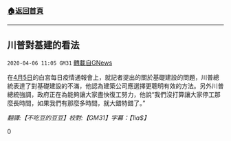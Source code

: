 ###  [:house:返回首頁](https://github.com/ourhimalayas/txt)
---

## 川普對基建的看法
`2020-04-06 11:05 GM31` [轉載自GNews](https://gnews.org/zh-hant/163918/)

在[4月5日](https://www.youtube.com/watch?v=XJyCc8QbWAE&amp;&amp;feature=youtu.be)的白宮每日疫情通報會上，就記者提出的關於基礎建設的問題，川普總統表達了對基礎建設的不滿，他認為建築公司應選擇更聰明有效的方法。另外川普總統強調，政府正在為能夠讓大家盡快復工努力，他說“我們沒打算讓大家停工那麼長時間，如果我們有那麼多時間，就大錯特錯了。”

*翻譯:【不吃豆的豆豆】校對:【GM31】字幕：【1ia$】*

0
